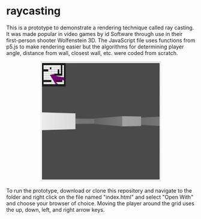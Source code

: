 # raycasting

This is a prototype to demonstrate a rendering technique called ray casting. It was made popular in video games by id Software through use in their first-person
shooter Wolfenstein 3D. The JavaScript file uses functions from p5.js to make rendering easier but the algorithms for determining player angle,
distance from wall, closest wall, etc. were coded from scratch.

<p align='center'>
<img src="./raycasting.gif" alt="My Project GIF" width="320" height="320">
</p>

To run the prototype, download or clone this repository and navigate to the folder and right click on the file named "index.html" and select "Open With" and
choose your browser of choice. Moving the player around the grid uses the up, down, left, and right arrow keys.
